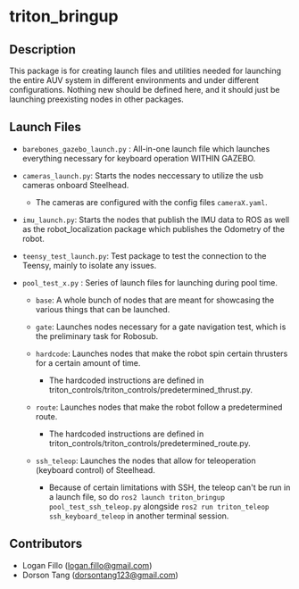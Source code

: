 # triton_bringup
## Description

This package is for creating launch files and utilities needed for launching the entire AUV system in different environments and under different configurations. Nothing new should be defined here, and it should just be launching preexisting nodes in other packages.

## Launch Files

- `barebones_gazebo_launch.py` : All-in-one launch file which launches everything necessary for keyboard operation WITHIN GAZEBO.

- `cameras_launch.py`: Starts the nodes neccessary to utilize the usb cameras onboard Steelhead.

    - The cameras are configured with the config files `cameraX.yaml`.

- `imu_launch.py`: Starts the nodes that publish the IMU data to ROS as well as the robot_localization package which publishes the Odometry of the robot.

- `teensy_test_launch.py`: Test package to test the connection to the Teensy, mainly to isolate any issues.

- `pool_test_x.py` : Series of launch files for launching during pool time.

    - `base`: A whole bunch of nodes that are meant for showcasing the various things that can be launched.
    - `gate`: Launches nodes necessary for a gate navigation test, which is the preliminary task for Robosub.
    - `hardcode`: Launches nodes that make the robot spin certain thrusters for a certain amount of time.

        - The hardcoded instructions are defined in triton_controls/triton_controls/predetermined_thrust.py.

    - `route`: Launches nodes that make the robot follow a predetermined route.

        - The hardcoded instructions are defined in triton_controls/triton_controls/predetermined_route.py.

    - `ssh_teleop`: Launches the nodes that allow for teleoperation (keyboard control) of Steelhead. 

        - Because of certain limitations with SSH, the teleop can't be run in a launch file, so do `ros2 launch triton_bringup pool_test_ssh_teleop.py` alongside `ros2 run triton_teleop ssh_keyboard_teleop` in another terminal session.

## Contributors

- Logan Fillo (logan.fillo@gmail.com)
- Dorson Tang (dorsontang123@gmail.com)